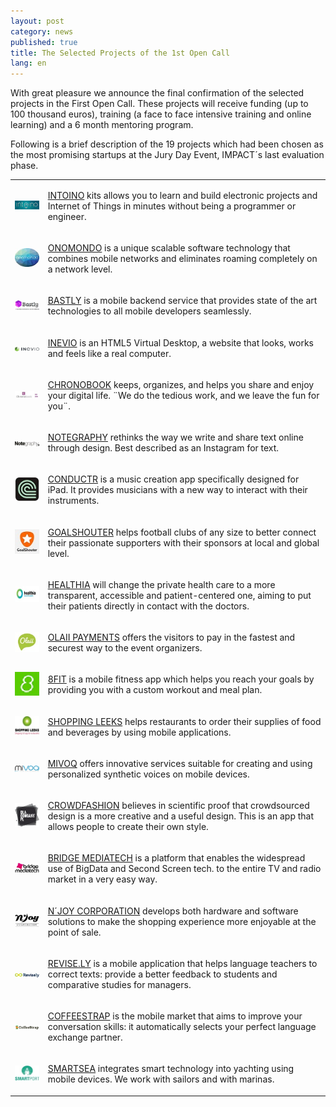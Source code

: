 ```yaml
---
layout: post
category: news
published: true
title: The Selected Projects of the 1st Open Call
lang: en
---
```


With great pleasure we announce the final confirmation of the selected projects in the First Open Call. These projects will receive funding (up to 100 thousand euros), training (a face to face intensive training and online learning) and a 6 month mentoring program.

Following is a brief description of the 19 projects which had been chosen as the most promising startups at the Jury Day Event, IMPACT´s last evaluation phase.

<table class="table">
<tr>
<td>
<a href="http://www.intoino.com/"><img src="/assets/intoino logo firma100.jpg"></a>
</td>
<td>
<p><a href="http://www.intoino.com/">INTOINO</a> kits allows you to learn and build electronic projects and Internet of Things in minutes without being a programmer or engineer.</p>
</td>
</tr>
<tr>
<td>
<a href="http://onomondo.com/"><img src="/assets/ImagenNEW ONOMONDO50.jpg"></a>
</td>
<td>
<p><a href="http://onomondo.com/">ONOMONDO</a> is a unique scalable software technology that combines mobile networks and eliminates roaming completely on a network level.</p>
</td>
</tr>
<tr>
<td>
<a href="http://bastly.com/"><img src="/assets/bastly 100.jpg"></a>
</td>
<td>
<p><a href="http://bastly.com/">BASTLY</a> is a mobile backend service that provides state of the art technologies to all mobile developers seamlessly.</p>
</td>
</tr>
<tr>
<td>
<a href="https://www.inevio.com/"><img src="/assets/Logo inevio 100.jpg"></a>
</td>
<td>
<p><a href="https://www.inevio.com/">INEVIO</a> is an HTML5 Virtual Desktop, a website that looks, works and feels like a real computer.</p>
</td>
</tr>
<tr>
<td>
<a href="https://chronobook.com/"><img src="/assets/chronobook120.jpg"></a>
</td>
<td>
<p><a href="https://chronobook.com/">CHRONOBOOK</a> keeps, organizes, and helps you share and enjoy your digital life. ¨We do the tedious work, and we leave the fun for you¨.</p>
</td>
</tr>
<tr>
<td>
<a href="https://notegraphy.com/"><img src="/assets/notegraphy100.jpg"></a>
</td>
<td>
<p><a href="https://notegraphy.com/">NOTEGRAPHY</a> rethinks the way we write and share text online through design. Best described as an Instagram for text.</p>
</td>
</tr>
<tr>
<td>
<a href="http://www.conductr.net/"><img src="/assets/ConductrIcon50.jpg"></a>
</td>
<td>
<p><a href="http://www.conductr.net/">CONDUCTR</a> is a music creation app specifically designed for iPad. It provides musicians with a new way to interact with their instruments.</p>
</td>
</tr>
<tr>
<td>
<a href="http://www.goalshouter.com/"><img src="/assets/Goalshouter_50.jpg"></a>
</td>
<td>
<p><a href="http://www.goalshouter.com/">GOALSHOUTER</a> helps football clubs of any size to better connect their passionate supporters with their sponsors at local and global level.</p>
</td>
</tr>
<tr>
<td>
<a href="http://www.healthia.es/"><img src="/assets/healthia100 cortado.jpg"></a>
</td>
<td>
<p><a href="http://www.healthia.es/">HEALTHIA</a> will change the private health care to a more transparent, accessible and patient-centered one, aiming to put their patients directly in contact with the doctors.</p>
</td>
</tr>
<tr>
<td>
<a href="http://payments.olaii.com/"><img src="/assets/Olaii_Logo60.jpg"></a>
</td>
<td>
<p><a href="http://payments.olaii.com/">OLAII PAYMENTS</a> offers the visitors to pay in the fastest and securest way to the event organizers.</p>
</td>
</tr>
<tr>
<td>
<a href="http://8fit.com/"><img src="/assets/8fit_50.jpg"></a>
</td>
<td>
<p><a href="http://8fit.com/">8FIT</a> is a mobile fitness app which helps you reach your goals by providing you with a custom workout and meal plan.</p>
</td>
</tr>
<tr>
<td>
<a href="http://www.shoppingleeks.com/es/"><img src="/assets/shopping leeks80.jpg"></a>
</td>
<td>
<p><a href="http://www.shoppingleeks.com/es/">SHOPPING LEEKS</a> helps restaurants to order their supplies of food and beverages by using mobile applications.</p>
</td>
</tr>
<tr>
<td>
<a href="http://www.mivoq.it/joomla/"><img src="/assets/Mivoq-logo-100.jpg"></a>
</td>
<td>
<p><a href="http://www.mivoq.it/joomla/">MIVOQ</a> offers innovative services suitable for creating and using personalized synthetic voices on mobile devices.</p>
</td>
</tr>
<tr>
<td>
<a href="http://dlaodmiany.pl/"><img src="/assets/crowdfashion70.jpg"></a>
</td>
<td>
<p><a href="http://dlaodmiany.pl/">CROWDFASHION</a> believes in scientific proof that crowdsourced design is a more creative and a useful design. This is an app that allows people to create their own style.</p> 
</td>
</tr>
<tr>
<td>
<a href="http://bridgemediatech.com/en/index.html"><img src="/assets/BridgeMediatech_100.jpg"></a>
</td>
<td>
<p><a href="http://bridgemediatech.com/en/index.html">BRIDGE MEDIATECH</a> is a platform that enables the widespread use of BigData and Second Screen tech. to the entire TV and radio market in a very easy way.</p>
</td>
</tr>
<tr>
<td>
<a href="http://njoycorporation.com/"><img src="/assets/njoy corporation60.jpg"></a>
</td>
<td>
<p><a href="http://njoycorporation.com/">N´JOY CORPORATION</a> develops both hardware and software solutions to make the shopping experience more enjoyable at the point of sale.</p>
</td>
</tr>
<tr>
<td>
<a href="http://revise.ly/es/"><img src="/assets/Revisely logo_120.jpg"></a>
</td>
<td>
<p><a href="http://revise.ly/es/">REVISE.LY</a> is a mobile application that helps language teachers to correct texts: provide a better feedback to students and comparative studies for managers.</p>
</td>
</tr>
<tr>
<td>
<a href="http://www.coffeestrap.com/"><img src="/assets/coffee strap logo120.jpg"></a>
</td>
<td>
<p><a href="http://www.coffeestrap.com/">COFFEESTRAP</a> is the mobile market that aims to improve your conversation skills: it automatically selects your perfect language exchange partner.</p>
</td>
</tr>
<tr>
<td>
<a href="http://smartport.es/"><img src="/assets/smartsea 80.jpg"></a>
</td>
<td>
<p><a href="http://smartport.es/">SMARTSEA</a> integrates smart technology into yachting using mobile devices. We work with sailors and with marinas.</p>
</td>
</tr>
</table>